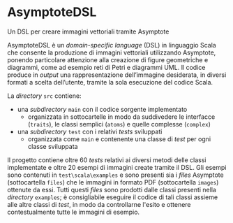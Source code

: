# AsymptoteDSL
Un DSL per creare immagini vettoriali tramite Asymptote

AsymptoteDSL è un _domain-specific language_ (DSL) in linguaggio Scala che consente la produzione di immagini vettoriali utilizzando Asymptote, ponendo particolare attenzione alla creazione di figure geometriche e diagrammi, come ad esempio reti di Petri e diagrammi UML.
Il codice produce in _output_ una rappresentazione dell’immagine desiderata, in diversi formati a scelta dell’utente, tramite la sola esecuzione del codice Scala.

La _directory_ `src` contiene:
- una _subdirectory_ `main` con il codice sorgente implementato
    - organizzata in sottocartelle in modo da suddivedere le interfacce (`traits`), le classi semplici (`atoms`) e quelle complesse (`complex`)
- una _subdirectory_ `test` con i relativi _tests_ sviluppati
    - organizzata come `main` e contenente una classe di _test_ per ogni classe sviluppata

Il progetto contiene oltre 60 _tests_ relativi ai diversi metodi delle classi implementate e oltre 20 esempi di immagini create tramite il DSL. Gli esempi sono contenuti in `test\scala\examples` e sono presenti sia i _files_ Asymptote (sottocartella `files`) che le immagini in formato PDF (sottocartella `images`) ottenute da essi. Tutti questi _files_ sono prodotti dalle classi presenti nella _directory_ `examples`; è consigliabile eseguire il codice di tali classi assieme alle altre classi di _test_, in modo da controllarne l'esito e ottenere contestualmente tutte le immagini di esempio.
